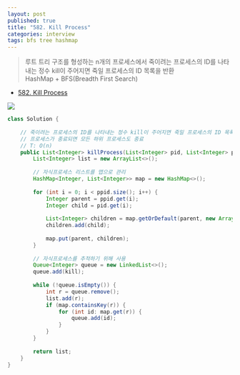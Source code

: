 ```yaml
---
layout: post
published: true
title: "582. Kill Process"
categories: interview
tags: bfs tree hashmap
---
```


> 루트 트리 구조를 형성하는 n개의 프로세스에서 죽이려는 프로세스의 ID를 나타내는 정수 kill이 주어지면 죽일 프로세스의 ID 목록을 반환  
> HashMap + BFS(Breadth First Search)

- [582. Kill Process](https://leetcode.com/problems/kill-process/)

![](https://assets.leetcode.com/uploads/2021/02/24/ptree.jpg)

```java
class Solution {
    
    // 죽이려는 프로세스의 ID를 나타내는 정수 kill이 주어지면 죽일 프로세스의 ID 목록을 반환
    // 프로세스가 종료되면 모든 하위 프로세스도 종료
    // T: O(n)
    public List<Integer> killProcess(List<Integer> pid, List<Integer> ppid, int kill) {
        List<Integer> list = new ArrayList<>();
        
        // 자식프로세스 리스트를 맵으로 관리
        HashMap<Integer, List<Integer>> map = new HashMap<>();
        
        for (int i = 0; i < ppid.size(); i++) {
            Integer parent = ppid.get(i);
            Integer child = pid.get(i);
            
            List<Integer> children = map.getOrDefault(parent, new ArrayList<Integer>());
            children.add(child);
            
            map.put(parent, children);
        }
        
        // 자식프로세스를 추적하기 위해 사용
        Queue<Integer> queue = new LinkedList<>();
        queue.add(kill);
        
        while (!queue.isEmpty()) {
            int r = queue.remove();
            list.add(r);
            if (map.containsKey(r)) {
                for (int id: map.get(r)) {
                    queue.add(id);
                }
            }
        }
        
        return list;
    }
}
```